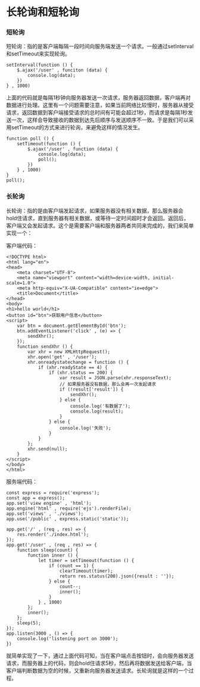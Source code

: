 # 长轮询和短轮询
### 短轮询
短轮询：指的是客户端每隔一段时间向服务端发送一个请求。一般通过setInterval和setTimeout来实现轮询。

```
setInterval(function () {
    $.ajax('/user' , funciton (data) {
        console.log(data);
    })
} , 1000)
```
上面的代码就是每隔1秒钟向服务器发送一次请求，服务器返回数据，客户端再对数据进行处理。这里有一个问题需要注意，如果当前网络比较慢时，服务器从接受请求，返回数据到客户端接受请求的总时间有可能会超过1秒，而请求是每隔1秒发送一次，这样会导致接收的数据到达先后顺序与发送顺序不一致。于是我们可以采用setTimeout的方式来进行轮询，来避免这样的情况发生。

```
function poll () {
    setTimeout(function () {
        $.ajax('/user' , function (data) {
            console.log(data);
            poll();
        })
    } , 1000)
}
poll();
```
### 长轮询
长轮询：指的是由客户端发起请求，如果服务器没有相关数据，那么服务器会hold住请求，直到服务器有相关数据，或等待一定时间超时才会返回。返回后，客户端又会发起请求。这个是需要客户端和服务器两者共同来完成的，我们来简单实现一个：

客户端代码：
```
<!DOCTYPE html>
<html lang="en">
<head>
    <meta charset="UTF-8">
    <meta name="viewport" content="width=device-width, initial-scale=1.0">
    <meta http-equiv="X-UA-Compatible" content="ie=edge">
    <title>Document</title>
</head>
<body>
<h1>hello world</h1>
<button id="btn">获取用户信息</button>
<script>
    var btn = document.getElementById('btn');
    btn.addEventListener('click' , (e) => {
        sendXhr();
    });
    function sendXhr () {
        var xhr = new XMLHttpRequest();
        xhr.open('get' , '/user');
        xhr.onreadystatechange = function () {
            if (xhr.readyState == 4) {
                if (xhr.status == 200) {
                    var result = JSON.parse(xhr.responseText);
                    // 如果服务器没有数据，那么会再一次发起请求
                    if (!result['result']) {
                        sendXhr();
                    } else {
                        console.log('有数据了');
                        console.log(result);
                    }
                } else {
                    console.log('失败');
                }
            }
        };
        xhr.send(null);
    }
</script>
</body>
</html>
```
服务端代码：

```
const express = require('express');
const app = express();
app.set('view engine' , 'html');
app.engine('html' , require('ejs').renderFile);
app.set('views' , './views');
app.use('/public' , express.static('static'));

app.get('/' , (req , res) => {
    res.render('./index.html');
});
app.get('/user' , (req , res) => {
    function sleep(count) {
        function inner () {
            let timer = setTimeout(function () {
                if (count == 1) {
                    clearTimeout(timer);
                    return res.status(200).json({result : ''});
                } else {
                    count--;
                    inner();
                }
            } , 1000)
        };
        inner();
    };
    sleep(5);
});
app.listen(3000 , () => {
    console.log('listening port on 3000');
})
```
就简单实现了一下，通过上面代码可知，当在客户端点击按钮时，会向服务器发送请求，而服务器上的代码，则会hold住请求5秒，然后再将数据发送给客户端，当客户端判断数据为空的时候，又重新向服务器发送请求。长轮询就是这样的一个过程。
